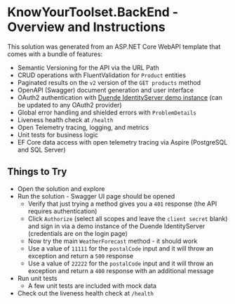 # KnowYourToolset.BackEnd - Overview and Instructions

This solution was generated from an ASP.NET Core WebAPI template that comes with a bundle of features:

- Semantic Versioning for the API via the URL Path
- CRUD operations with FluentValidation for `Product` entities
- Paginated results on the `v2` version of the `GET products` method
- OpenAPI (Swagger) document generation and user interface
- OAuth2 authentication with [Duende IdentityServer demo instance](https://demo.duendesoftware.com/) (can be updated to any OAuth2 provider)
- Global error handling and shielded errors with `ProblemDetails`
- Liveness health check at `/health`
- Open Telemetry tracing, logging, and metrics
- Unit tests for business logic
- EF Core data access with open telemetry tracing via Aspire (PostgreSQL and SQL Server)

## Things to Try

- Open the solution and explore 
- Run the solution - Swagger UI page should be opened
  - Verify that just trying a method gives you a `401` response (the API requires authentication)
  - Click `Authorize` (select all scopes and leave the `client secret` blank) and sign in via a demo instance of the Duende IdentityServer (credentials are on the login page)
  - Now try the main `WeatherForecast` method - it should work
  - Use a value of `11111` for the `postalCode` input and it will throw an exception and return a `500` response
  - Use a value of `22222` for the `postalCode` input and it will throw an exception and return a `400` response with an additional message
- Run unit tests
  - A few unit tests are included with mock data
- Check out the liveness health check at `/health`
